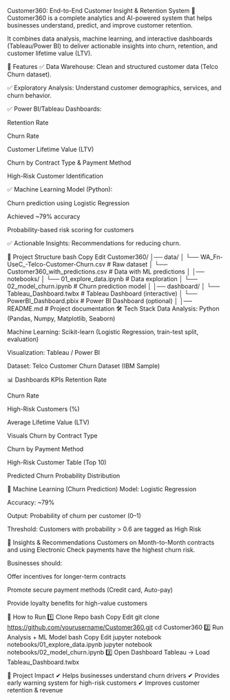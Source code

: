 Customer360: End-to-End Customer Insight & Retention System
🚀 Customer360 is a complete analytics and AI-powered system that helps businesses understand, predict, and improve customer retention.

It combines data analysis, machine learning, and interactive dashboards (Tableau/Power BI) to deliver actionable insights into churn, retention, and customer lifetime value (LTV).

📌 Features
✅ Data Warehouse: Clean and structured customer data (Telco Churn dataset).

✅ Exploratory Analysis: Understand customer demographics, services, and churn behavior.

✅ Power BI/Tableau Dashboards:

Retention Rate

Churn Rate

Customer Lifetime Value (LTV)

Churn by Contract Type & Payment Method

High-Risk Customer Identification

✅ Machine Learning Model (Python):

Churn prediction using Logistic Regression

Achieved ~79% accuracy

Probability-based risk scoring for customers

✅ Actionable Insights: Recommendations for reducing churn.

📂 Project Structure
bash
Copy
Edit
Customer360/
│── data/
│   └── WA_Fn-UseC_-Telco-Customer-Churn.csv   # Raw dataset
│   └── Customer360_with_predictions.csv       # Data with ML predictions
│
│── notebooks/
│   └── 01_explore_data.ipynb                  # Data exploration
│   └── 02_model_churn.ipynb                   # Churn prediction model
│
│── dashboard/
│   └── Tableau_Dashboard.twbx                 # Tableau Dashboard (interactive)
│   └── PowerBI_Dashboard.pbix                 # Power BI Dashboard (optional)
│
│── README.md                                  # Project documentation
🛠️ Tech Stack
Data Analysis: Python (Pandas, Numpy, Matplotlib, Seaborn)

Machine Learning: Scikit-learn (Logistic Regression, train-test split, evaluation)

Visualization: Tableau / Power BI

Dataset: Telco Customer Churn Dataset (IBM Sample)

📊 Dashboards
KPIs
Retention Rate

Churn Rate

High-Risk Customers (%)

Average Lifetime Value (LTV)

Visuals
Churn by Contract Type

Churn by Payment Method

High-Risk Customer Table (Top 10)

Predicted Churn Probability Distribution

🤖 Machine Learning (Churn Prediction)
Model: Logistic Regression

Accuracy: ~79%

Output: Probability of churn per customer (0–1)

Threshold: Customers with probability > 0.6 are tagged as High Risk

📢 Insights & Recommendations
Customers on Month-to-Month contracts and using Electronic Check payments have the highest churn risk.

Businesses should:

Offer incentives for longer-term contracts

Promote secure payment methods (Credit card, Auto-pay)

Provide loyalty benefits for high-value customers

🚀 How to Run
1️⃣ Clone Repo
bash
Copy
Edit
git clone https://github.com/yourusername/Customer360.git
cd Customer360
2️⃣ Run Analysis + ML Model
bash
Copy
Edit
jupyter notebook notebooks/01_explore_data.ipynb
jupyter notebook notebooks/02_model_churn.ipynb
3️⃣ Open Dashboard
Tableau → Load Tableau_Dashboard.twbx



📌 Project Impact
✔ Helps businesses understand churn drivers
✔ Provides early warning system for high-risk customers
✔ Improves customer retention & revenue


